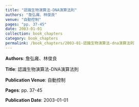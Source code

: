 ```yaml
---
title: "認識生物演算法-DNA演算法則"
authors: "詹弘雍、林俊良"
venue: "自動控制"
pages: "pp. 37-45"
date: 2003-01-01
collection: book_chapters
category: book_chapters
permalink: /book_chapters/2003-01-認識生物演算法-dna演算法則
---
```


**Authors**: 詹弘雍、林俊良

**Title**: 認識生物演算法-DNA演算法則

**Publication Venue**: 自動控制

**Pages**: pp. 37-45

**Publication Date**: 2003-01-01
